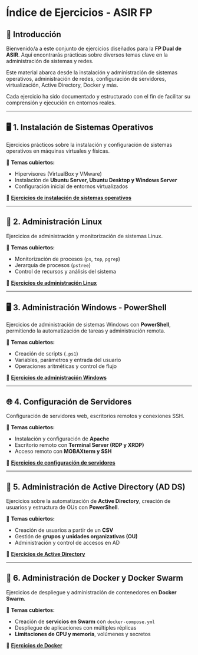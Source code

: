 # Índice de Ejercicios - ASIR FP

## 📌 Introducción  
Bienvenido/a a este conjunto de ejercicios diseñados para la **FP Dual de ASIR**. Aquí encontrarás prácticas sobre diversos temas clave en la administración de sistemas y redes.  

Este material abarca desde la instalación y administración de sistemas operativos, administración de redes, configuración de servidores, virtualización, Active Directory, Docker y más.  

Cada ejercicio ha sido documentado y estructurado con el fin de facilitar su comprensión y ejecución en entornos reales.  

---

## 🖥️ 1. Instalación de Sistemas Operativos  
Ejercicios prácticos sobre la instalación y configuración de sistemas operativos en máquinas virtuales y físicas.  

📌 **Temas cubiertos:**  
- Hipervisores (VirtualBox y VMware)  
- Instalación de **Ubuntu Server, Ubuntu Desktop y Windows Server**  
- Configuración inicial de entornos virtualizados  

📄 **[Ejercicios de instalación de sistemas operativos](asir-enunciados\1-instalacion_sistemas.md)**

---

## 🐧 2. Administración Linux  
Ejercicios de administración y monitorización de sistemas Linux.  

📌 **Temas cubiertos:**  
- Monitorización de procesos (`ps`, `top`, `pgrep`)  
- Jerarquía de procesos (`pstree`)  
- Control de recursos y análisis del sistema  

📄 **[Ejercicios de administración Linux](asir-enunciados\2-configuracion_servidores.md)**

---

## 🖥️ 3. Administración Windows - PowerShell  
Ejercicios de administración de sistemas Windows con **PowerShell**, permitiendo la automatización de tareas y administración remota.  

📌 **Temas cubiertos:**  
- Creación de scripts (`.ps1`)  
- Variables, parámetros y entrada del usuario  
- Operaciones aritméticas y control de flujo  

📄 **[Ejercicios de administración Windows](asir-enunciados\3-administracion_windows.md)**

---

## 🌐 4. Configuración de Servidores  
Configuración de servidores web, escritorios remotos y conexiones SSH.  

📌 **Temas cubiertos:**  
- Instalación y configuración de **Apache**  
- Escritorio remoto con **Terminal Server (RDP y XRDP)**  
- Acceso remoto con **MOBAXterm y SSH**  

📄 **[Ejercicios de configuración de servidores](asir-enunciados\4-administracion_linux.md)**   

---

## 🏢 5. Administración de Active Directory (AD DS)  
Ejercicios sobre la automatización de **Active Directory**, creación de usuarios y estructura de OUs con **PowerShell**.  

📌 **Temas cubiertos:**  
- Creación de usuarios a partir de un **CSV**  
- Gestión de **grupos y unidades organizativas (OU)**  
- Administración y control de accesos en AD  

📄 **[Ejercicios de Active Directory](asir-enunciados\5-administracion_ad.md)**

---

## 🐳 6. Administración de Docker y Docker Swarm  
Ejercicios de despliegue y administración de contenedores en **Docker Swarm**.  

📌 **Temas cubiertos:**  
- Creación de **servicios en Swarm** con `docker-compose.yml`  
- Despliegue de aplicaciones con múltiples réplicas  
- **Limitaciones de CPU y memoria**, volúmenes y secretos  

📄 **[Ejercicios de Docker](asir-enunciados\6-administracion_docker.md)**

